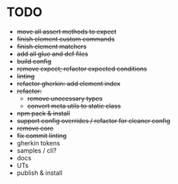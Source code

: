# TODO

- ~~move all assert methods to expect~~
- ~~finish element custom commands~~
- ~~finish element matchers~~
- ~~add all glue and def files~~
- ~~build config~~
- ~~remove expect; refactor expected conditions~~
- ~~linting~~
- ~~refactor gherkin: add element index~~
- ~~refactor:~~
  - ~~remove unecessary types~~
  - ~~convert meta utils to static class~~
- ~~npm pack & install~~
- ~~support config overrides / refactor for cleaner config~~
- ~~remove core~~
- ~~fix commit linting~~
- gherkin tokens
- samples / cli?
- docs
- UTs
- publish & install
